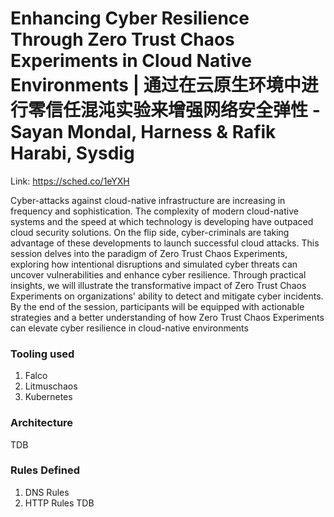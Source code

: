 # Enhancing Cyber Resilience Through Zero Trust Chaos Experiments in Cloud Native Environments | 通过在云原生环境中进行零信任混沌实验来增强网络安全弹性 - Sayan Mondal, Harness & Rafik Harabi, Sysdig

Link: https://sched.co/1eYXH

Cyber-attacks against cloud-native infrastructure are increasing in frequency and sophistication. The complexity of modern cloud-native systems and the speed at which technology is developing have outpaced cloud security solutions. On the flip side, cyber-criminals are taking advantage of these developments to launch successful cloud attacks. This session delves into the paradigm of Zero Trust Chaos Experiments, exploring how intentional disruptions and simulated cyber threats can uncover vulnerabilities and enhance cyber resilience. Through practical insights, we will illustrate the transformative impact of Zero Trust Chaos Experiments on organizations' ability to detect and mitigate cyber incidents. By the end of the session, participants will be equipped with actionable strategies and a better understanding of how Zero Trust Chaos Experiments can elevate cyber resilience in cloud-native environments

### Tooling used

1. Falco
2. Litmuschaos
3. Kubernetes

### Architecture

TDB

### Rules Defined

1. DNS Rules
2. HTTP Rules
   TDB
